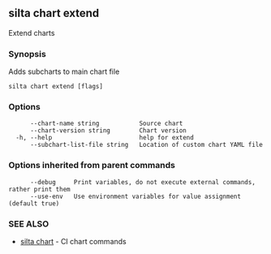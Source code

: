 ## silta chart extend

Extend charts

### Synopsis

Adds subcharts to main chart file

```
silta chart extend [flags]
```

### Options

```
      --chart-name string           Source chart
      --chart-version string        Chart version
  -h, --help                        help for extend
      --subchart-list-file string   Location of custom chart YAML file
```

### Options inherited from parent commands

```
      --debug     Print variables, do not execute external commands, rather print them
      --use-env   Use environment variables for value assignment (default true)
```

### SEE ALSO

* [silta chart](silta_chart.md)	 - CI chart commands

